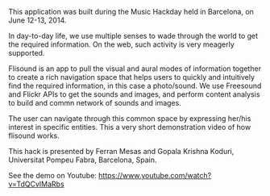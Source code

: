 This application was built during the Music Hackday held in Barcelona, on June 12-13, 2014.

In day-to-day life, we use multiple senses to wade through the world to get the required information. On the web, such activity is very meagerly supported.

Flisound is an app to pull the visual and aural modes of information together to create a rich navigation space that helps users to quickly and intuitively find the required information, in this case a photo/sound. We use Freesound and Flickr APIs to get the sounds and images, and perform content analysis to build and commn network of sounds and images.

The user can navigate through this common space by expressing her/his interest in specific entities. This a very short demonstration video of how flisound works.

This hack is presented by Ferran Mesas and Gopala Krishna Koduri, Universitat Pompeu Fabra, Barcelona, Spain. 

See the demo on Youtube: https://www.youtube.com/watch?v=TdQCvIMaRbs
